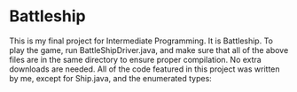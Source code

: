 # Battleship
This is my final project for Intermediate Programming. It is Battleship. To play the game, run BattleShipDriver.java, and make sure that all of the above files are in the same directory to ensure proper compilation. No extra downloads are needed. All of the code featured in this project was written by me, except for Ship.java, and the enumerated types: 
